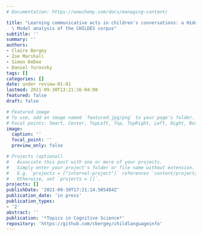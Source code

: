 ```yaml
---
# Documentation: https://wowchemy.com/docs/managing-content/

title: "Learning communicative acts in children's conversations: a Hidden Topic Markov\
  \ Model analysis of the CHILDES corpus"
subtitle: ''
summary: ''
authors:
- Claire Bergey
- Zoe Marshall
- Simon DeDeo
- Daniel Yurovsky
tags: []
categories: []
date: under review-01-01
lastmod: 2021-09-30T13:21:16-04:00
featured: false
draft: false

# Featured image
# To use, add an image named `featured.jpg/png` to your page's folder.
# Focal points: Smart, Center, TopLeft, Top, TopRight, Left, Right, BottomLeft, Bottom, BottomRight.
image:
  caption: ''
  focal_point: ''
  preview_only: false

# Projects (optional).
#   Associate this post with one or more of your projects.
#   Simply enter your project's folder or file name without extension.
#   E.g. `projects = ["internal-project"]` references `content/project/deep-learning/index.md`.
#   Otherwise, set `projects = []`.
projects: []
publishDate: '2021-09-30T17:21:14.505484Z'
publication_date: 'in press'
publication_types:
- '2'
abstract: ''
publication: '*Topics in Cognitive Science*'
repository: 'https://github.com/cbergey/childlanguageinfo'
---
```

